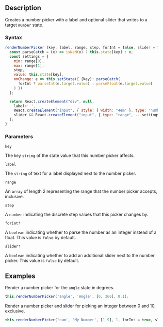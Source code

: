 ## Description

Creates a number picker with a label and optional slider that writes to a target `number` state.

### Syntax

```js
renderNumberPicker (key, label, range, step, forInt = false, slider = false) {
  const parseCatch = (x) => isNaN(x) ? this.state[key] : x;
  const settings = {
    min: range[0],
    max: range[1],
    step,
    value: this.state[key],
    onChange: e => this.setState({ [key]: parseCatch(
      forInt ? parseInt(e.target.value) : parseFloat(e.target.value)
    ) })
  };

  return React.createElement("div", null,
    label+' ',
    React.createElement("input", { style: { width: "4em" }, type: "number", ...settings }),
    slider && React.createElement("input", { type: "range", ...settings, onFocus: e => e.target.blur() })
  );
}
```

### Parameters

`key`

The key `string` of the state value that this number picker affects.

`label`

The `string` of text for a label displayed next to the number picker.

`range`

An `array` of length 2 representing the range that the number picker accepts, inclusive.

`step`

A `number` indicating the discrete step values that this picker changes by.

`forInt?`

A `boolean` indicating whether to parse the number as an integer instead of a float. This value is `false` by default.

`slider?`

A `boolean` indicating whether to add an additional slider next to the number picker. This value is `false` by default.

## Examples

Render a number picker for the `angle` state in degrees.

```js
this.renderNumberPicker('angle', 'Angle', [0, 360], 0.1);
```

Render a number picker and slider for picking an integer between 0 and 10, exclusive.

```js
this.renderNumberPicker('num', 'My Number', [1,9], 1, forInt = true, slider = true);
```
